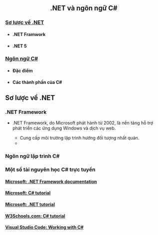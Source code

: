 <h2 align="center"> 
.NET và ngôn ngữ C#
</h2>

<div class="header">
<a href="#dotnet"><h3>Sơ lược về .NET</h3></a>
<ul>
    <li><h4>.NET Framwork</h4></li>
    <li><h4>.NET 5</h4></li>
</ul>

<a href="#csconcepts"><h3>Ngôn ngữ C#</h3></a>
<ul>
    <li>
        <h4>Đặc điểm</h4>
    </li>
    <li>
        <h4>Các thành phần của C# </h4>
    </li>
</ul>
</div>


## <a name="dotnet"/>Sơ lược về .NET </a>
### .NET Framework

- .NET Framework, do Microsoft phát hành từ 2002, là nền tảng hỗ trợ phát triển các ứng dụng Windows và dịch vụ web. 

    * Cung cấp môi trường lập trình hướng đối tượng nhất quán.
    * 





### Ngôn ngữ lập trình C#


### <a name="resources">Một số tài nguyên học C# trực tuyến</a>

#### [Microsoft: .NET Framework documentation](https://docs.microsoft.com/en-us/dotnet/framework/)
#### [Microsoft: C# tutorial](https://docs.microsoft.com/en-us/dotnet/csharp/)
#### [Microsoft: .NET tutorial](https://dotnet.microsoft.com/learn/dotnet/in-browser-tutorial/)
#### [W3Schools.com: C# tutorial](https://www.w3schools.com/cs/index.php/)
#### [Visual Studio Code: Working with C#](https://code.visualstudio.com/docs/languages/csharp/)
